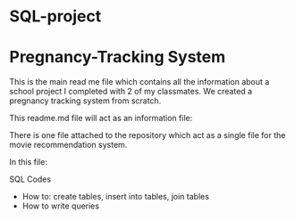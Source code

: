 # SQL-project

# Pregnancy-Tracking System

This is the main read me file which contains all the information about a school project I completed with 2 of my classmates. We created a pregnancy tracking system from scratch.

This readme.md file will act as an information file:

There is one file attached to the repository which act as a single file for the movie recommendation system. 

In this file:

SQL Codes
* How to: create tables, insert into tables, join tables
* How to write queries
